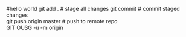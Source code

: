 #hello world 
git add . # stage all changes
git commit # commit staged changes      
git push origin master  # push to remote repo   
GIT OUSG -u -m origin 
